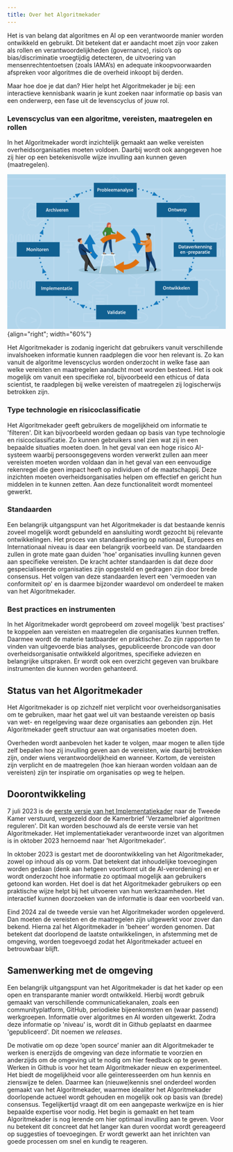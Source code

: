 ```yaml
---
title: Over het Algoritmekader
---
```


Het is van belang dat algoritmes en AI op een verantwoorde manier worden ontwikkeld en gebruikt. 
Dit betekent dat er aandacht moet zijn voor zaken als rollen en verantwoordelijkheden (governance), risico’s op bias/discriminatie vroegtijdig detecteren, de uitvoering van mensenrechtentoetsen (zoals IAMA’s) en adequate inkoopvoorwaarden afspreken voor algoritmes die de overheid inkoopt bij derden. 

Maar hoe doe je dat dan? Hier helpt het Algoritmekader je bij: een interactieve kennisbank waarin je kunt zoeken naar informatie op basis van een onderwerp, een fase uit de levenscyclus of jouw rol.  

### Levenscyclus van een algoritme, vereisten, maatregelen en rollen
In het Algoritmekader wordt inzichtelijk gemaakt aan welke vereisten overheidsorganisaties moeten voldoen. 
Daarbij wordt ook aangegeven hoe zij hier op een betekenisvolle wijze invulling aan kunnen geven (maatregelen). 

![levenscyclus](../afbeeldingen/levenscyclus/levenscyclus.jpg "visuele weergave levenscyclus van een algoritme"){align="right"; width="60%"}

Het Algoritmekader is zodanig ingericht dat gebruikers vanuit verschillende invalshoeken informatie kunnen raadplegen die voor hen relevant is. 
Zo kan vanuit de algoritme levenscyclus worden onderzocht in welke fase aan welke vereisten en maatregelen aandacht moet worden besteed. 
Het is ook mogelijk om vanuit een specifieke rol, bijvoorbeeld een ethicus of data scientist, te raadplegen bij welke vereisten of maatregelen zij logischerwijs betrokken zijn.  



### Type technologie en risicoclassificatie
Het Algoritmekader geeft gebruikers de mogelijkheid om informatie te 'filteren'. 
Dit kan bijvoorbeeld worden gedaan op basis van type technologie en risicoclassificatie. 
Zo kunnen gebruikers snel zien wat zij in een bepaalde situaties moeten doen. 
In het geval van een hoge risico AI-systeem waarbij persoonsgegevens worden verwerkt zullen aan meer vereisten moeten worden voldaan dan in het geval van een eenvoudige rekenregel die geen impact heeft op individuen of de maatschappij. 
Deze inzichten moeten overheidsorganisaties helpen om effectief en gericht hun middelen in te kunnen zetten. 
Aan deze functionaliteit wordt momenteel gewerkt.  

### Standaarden
Een belangrijk uitgangspunt van het Algoritmekader is dat bestaande kennis zoveel mogelijk wordt gebundeld en aansluiting wordt gezocht bij relevante ontwikkelingen. 
Het proces van standaardisering op nationaal, Europees en Internationaal niveau is daar een belangrijk voorbeeld van. 
De standaarden zullen in grote mate gaan duiden 'hoe' organisaties invulling kunnen geven aan specifieke vereisten. 
De kracht achter standaarden is dat deze door gespecialiseerde organisaties zijn opgesteld en gedragen zijn door brede consensus. 
Het volgen van deze standaarden levert een 'vermoeden van conformiteit op' en is daarmee bijzonder waardevol om onderdeel te maken van het Algoritmekader.  

### Best practices en instrumenten
In het Algoritmekader wordt geprobeerd om zoveel mogelijk 'best practises' te koppelen aan vereisten en maatregelen die organisaties kunnen treffen. 
Daarmee wordt de materie tastbaarder en praktischer. 
Zo zijn rapporten te vinden van uitgevoerde bias analyses, gepubliceerde broncode van door overheidsorganisatie ontwikkeld algoritmes, specifieke adviezen en belangrijke uitspraken. 
Er wordt ook een overzicht gegeven van bruikbare instrumenten die kunnen worden gehanteerd.   

## Status van het Algoritmekader
Het Algoritmekader is op zichzelf niet verplicht voor overheidsorganisaties om te gebruiken, maar het gaat wel uit van bestaande vereisten op basis van wet- en regelgeving waar deze organisaties aan gebonden zijn. 
Het Algoritmekader geeft structuur aan wat organisaties moeten doen.  

Overheden wordt aanbevolen het kader te volgen, maar mogen te allen tijde zelf bepalen hoe zij invulling geven aan de vereisten, wie daarbij betrokken zijn, onder wiens verantwoordelijkheid en wanneer. 
Kortom, de vereisten zijn verplicht en de maatregelen (hoe kan hieraan worden voldaan aan de vereisten) zijn ter inspiratie om organisaties op weg te helpen.  

## Doorontwikkeling
7 juli 2023 is de [eerste versie van het Implementatiekader](https://www.rijksoverheid.nl/documenten/rapporten/2023/06/30/implementatiekader-verantwoorde-inzet-van-algoritmen) naar de Tweede Kamer verstuurd, vergezeld door de Kamerbrief 'Verzamelbrief algoritmen reguleren'. 
Dit kan worden beschouwd als de eerste versie van het Algoritmekader. Het implementatiekader verantwoorde inzet van algoritmen is in oktober 2023 hernoemd naar 'het Algoritmekader'. 

In oktober 2023 is gestart met de doorontwikkeling van het Algoritmekader, zowel op inhoud als op vorm. Dat betekent dat inhoudelijke toevoegingen worden gedaan (denk aan hetgeen voortkomt uit de AI-verordening) en er wordt onderzocht hoe informatie zo optimaal mogelijk aan gebruikers getoond kan worden. 
Het doel is dat het Algoritmekader gebruikers op een praktische wijze helpt bij het uitvoeren van hun werkzaamheden. 
Het interactief kunnen doorzoeken van de informatie is daar een voorbeeld van.  

Eind 2024 zal de tweede versie van het Algoritmekader worden opgeleverd. 
Dan moeten de vereisten en de maatregelen zijn uitgewerkt voor zover dan bekend. 
Hierna zal het Algoritmekader in 'beheer' worden genomen. Dat betekent dat doorlopend de laatste ontwikkelingen, in afstemming met de omgeving, worden toegevoegd zodat het Algoritmekader actueel en betrouwbaar blijft.  

## Samenwerking met de omgeving
Een belangrijk uitgangspunt van het Algoritmekader is dat het kader op een open en transparante manier wordt ontwikkeld. 
Hierbij wordt gebruik gemaakt van verschillende communicatiekanalen, zoals een communityplatform, GitHub, periodieke bijeenkomsten en (waar passend) werkgroepen. 
Informatie over algoritmes en AI worden uitgewerkt. 
Zodra deze informatie op 'niveau' is, wordt dit in Github geplaatst en daarmee 'gepubliceerd'. 
Dit noemen we *releases*. 

De motivatie om op deze ‘open source’ manier aan dit Algoritmekader te werken is enerzijds de omgeving van deze informatie te voorzien en anderzijds om de omgeving uit te nodig om hier feedback op te geven. 
Werken in Github is voor het team Algoritmekader nieuw en experimenteel. 
Het biedt de mogelijkheid voor alle geïnteresseerden om hun kennis en zienswijze te delen. 
Daarmee kan (nieuwe)kennis snel onderdeel worden gemaakt van het Algoritmekader, waarmee idealiter het Algoritmekader doorlopende actueel wordt gehouden en mogelijk ook op basis van (brede) consensus. 
Tegelijkertijd vraagt dit om een aangepaste werkwijze en is hier bepaalde expertise voor nodig. 
Het begin is gemaakt en het team Algoritmekader is nog lerende om hier optimaal invulling aan te geven. 
Voor nu betekent dit concreet dat het langer kan duren voordat wordt gereageerd op suggesties of toevoegingen. 
Er wordt gewerkt aan het inrichten van goede processen om snel en kundig te reageren. 
